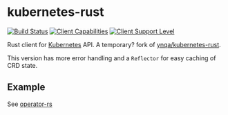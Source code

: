 # kubernetes-rust

[![Build Status](https://travis-ci.com/clux/kubernetes-rust.svg?branch=master)](https://travis-ci.com/clux/kubernetes-rust)
[![Client Capabilities](https://img.shields.io/badge/Kubernetes%20client-Bronze-blue.svg?style=plastic&colorB=cd7f32&colorA=306CE8)](http://bit.ly/kubernetes-client-capabilities-badge)
[![Client Support Level](https://img.shields.io/badge/kubernetes%20client-beta-green.svg?style=plastic&colorA=306CE8)](http://bit.ly/kubernetes-client-support-badge)

Rust client for [Kubernetes](http://kubernetes.io) API.
A temporary? fork of [ynqa/kubernetes-rust](https://github.com/ynqa/kubernetes-rust).

This version has more error handling and a `Reflector` for easy caching of CRD state.

## Example

See [operator-rs](https://github.com/clux/operator-rs)
